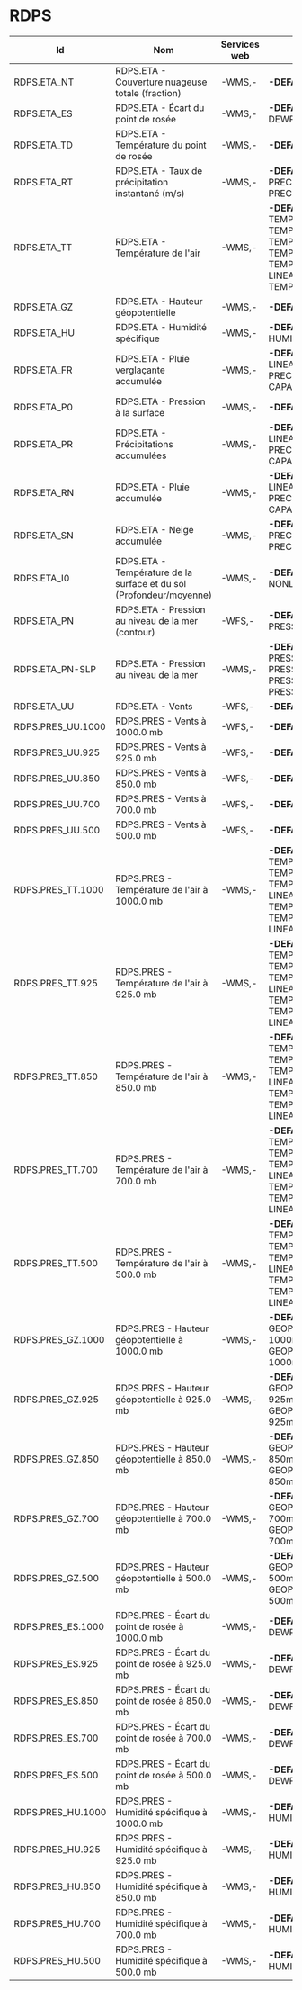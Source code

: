 # RDPS

Id | Nom | Services web | Styles | Notes
---|-----|--------------|--------|------
RDPS.ETA_NT | RDPS.ETA - Couverture nuageuse totale (fraction) | -WMS,-       | **-DEFAULT**: CLOU |      
RDPS.ETA_ES | RDPS.ETA - Écart du point de rosée | -WMS,-       | **-DEFAULT**: DEWPOINTDE |      
RDPS.ETA_TD | RDPS.ETA - Température du point de rosée | -WMS,-       | **-DEFAULT**: DEWPOIN |      
RDPS.ETA_RT | RDPS.ETA - Taux de précipitation instantané (m/s) | -WMS,-       | **-DEFAULT**: PRECIPPRTMMH,-PRECIPPRTMMH-LINEA |      
RDPS.ETA_TT | RDPS.ETA - Température de l'air | -WMS,-       | **-DEFAULT**: TEMPWINTER-LINEAR,-TEMPERATURE,-TEMPSUMMER,-TEMPWINTER,-TEMPERATURE-LINEAR,-TEMPSUMMER-LINEA |      
RDPS.ETA_GZ | RDPS.ETA - Hauteur géopotentielle | -WMS,-       | **-DEFAULT**: GPHEIGH |      
RDPS.ETA_HU | RDPS.ETA - Humidité spécifique | -WMS,-       | **-DEFAULT**: HUMIDITYSPE |      
RDPS.ETA_FR | RDPS.ETA -  Pluie verglaçante accumulée | -WMS,-       | **-DEFAULT**: CAPA24-LINEAR,-PRECIPMM,-PRECIPMM-LINEAR,-CAPA2 |      
RDPS.ETA_P0 | RDPS.ETA - Pression à la surface | -WMS,-       | **-DEFAULT**: PRESSUR |      
RDPS.ETA_PR | RDPS.ETA - Précipitations accumulées | -WMS,-       | **-DEFAULT**: CAPA24-LINEAR,-PRECIPMM,-PRECIPMM-LINEAR,-CAPA2 |      
RDPS.ETA_RN | RDPS.ETA - Pluie accumulée | -WMS,-       | **-DEFAULT**: CAPA24-LINEAR,-PRECIPMM,-PRECIPMM-LINEAR,-CAPA2 |      
RDPS.ETA_SN | RDPS.ETA - Neige accumulée | -WMS,-       | **-DEFAULT**: PRECIPSNOW-LINEAR,-PRECIPSNO |      
RDPS.ETA_I0 | RDPS.ETA - Température de la surface et du sol (Profondeur/moyenne) | -WMS,-       | **-DEFAULT**: TEMPSOIL-NONLINEAR,-TEMPSOI |      
RDPS.ETA_PN | RDPS.ETA - Pression au niveau de la mer (contour) | -WFS,-       | **-DEFAULT**: PRESSURE4_LIN |      
RDPS.ETA_PN-SLP | RDPS.ETA - Pression au niveau de la mer | -WMS,-       | **-DEFAULT**: PRESSURE4-LINEAR,-PRESSURE4,-PRESSURESEAHIGH,-PRESSURESEALO |      
RDPS.ETA_UU | RDPS.ETA - Vents | -WFS,-       | **-DEFAULT**: WINDARRO |      
RDPS.PRES_UU.1000 | RDPS.PRES - Vents à 1000.0 mb | -WFS,-       | **-DEFAULT**: WINDARRO |      
RDPS.PRES_UU.925 | RDPS.PRES - Vents à 925.0 mb | -WFS,-       | **-DEFAULT**: WINDARRO |      
RDPS.PRES_UU.850 | RDPS.PRES - Vents à 850.0 mb | -WFS,-       | **-DEFAULT**: WINDARRO |      
RDPS.PRES_UU.700 | RDPS.PRES - Vents à 700.0 mb | -WFS,-       | **-DEFAULT**: WINDARRO |      
RDPS.PRES_UU.500 | RDPS.PRES - Vents à 500.0 mb | -WFS,-       | **-DEFAULT**: WINDARRO |      
RDPS.PRES_TT.1000 | RDPS.PRES - Température de l'air à 1000.0 mb | -WMS,-       | **-DEFAULT**: TEMPWINTER-LINEAR,-TEMPERATURE,-TEMPERATURE-LINEAR,-TEMPSUMMER,-TEMPSUMMER-LINEAR,-TEMPWINTE |      
RDPS.PRES_TT.925 | RDPS.PRES - Température de l'air à 925.0 mb | -WMS,-       | **-DEFAULT**: TEMPWINTER-LINEAR,-TEMPERATURE,-TEMPERATURE-LINEAR,-TEMPSUMMER,-TEMPSUMMER-LINEAR,-TEMPWINTE |      
RDPS.PRES_TT.850 | RDPS.PRES - Température de l'air à 850.0 mb | -WMS,-       | **-DEFAULT**: TEMPWINTER-LINEAR,-TEMPERATURE,-TEMPERATURE-LINEAR,-TEMPSUMMER,-TEMPSUMMER-LINEAR,-TEMPWINTE |      
RDPS.PRES_TT.700 | RDPS.PRES - Température de l'air à 700.0 mb | -WMS,-       | **-DEFAULT**: TEMPWINTER-LINEAR,-TEMPERATURE,-TEMPERATURE-LINEAR,-TEMPSUMMER,-TEMPSUMMER-LINEAR,-TEMPWINTE |      
RDPS.PRES_TT.500 | RDPS.PRES - Température de l'air à 500.0 mb | -WMS,-       | **-DEFAULT**: TEMPWINTER-LINEAR,-TEMPERATURE,-TEMPERATURE-LINEAR,-TEMPSUMMER,-TEMPSUMMER-LINEAR,-TEMPWINTE |      
RDPS.PRES_GZ.1000 | RDPS.PRES - Hauteur géopotentielle à 1000.0 mb | -WMS,-       | **-DEFAULT**: GEOPOTENTIELHEIGHT-1000mb-NONLINEAR,-GEOPOTENTIELHEIGHT-1000m |      
RDPS.PRES_GZ.925 | RDPS.PRES - Hauteur géopotentielle à 925.0 mb | -WMS,-       | **-DEFAULT**: GEOPOTENTIELHEIGHT-925mb-NONLINEAR,-GEOPOTENTIELHEIGHT-925m |      
RDPS.PRES_GZ.850 | RDPS.PRES - Hauteur géopotentielle à 850.0 mb | -WMS,-       | **-DEFAULT**: GEOPOTENTIELHEIGHT-850mb-NONLINEAR,-GEOPOTENTIELHEIGHT-850m |      
RDPS.PRES_GZ.700 | RDPS.PRES - Hauteur géopotentielle à 700.0 mb | -WMS,-       | **-DEFAULT**: GEOPOTENTIELHEIGHT-700mb-NONLINEAR,-GEOPOTENTIELHEIGHT-700m |      
RDPS.PRES_GZ.500 | RDPS.PRES - Hauteur géopotentielle à 500.0 mb | -WMS,-       | **-DEFAULT**: GEOPOTENTIELHEIGHT-500mb-NONLINEAR,-GEOPOTENTIELHEIGHT-500m |      
RDPS.PRES_ES.1000 | RDPS.PRES - Écart du point de rosée à 1000.0 mb | -WMS,-       | **-DEFAULT**: DEWPOINTDE |      
RDPS.PRES_ES.925 | RDPS.PRES - Écart du point de rosée à 925.0 mb | -WMS,-       | **-DEFAULT**: DEWPOINTDE |      
RDPS.PRES_ES.850 | RDPS.PRES - Écart du point de rosée à 850.0 mb | -WMS,-       | **-DEFAULT**: DEWPOINTDE |      
RDPS.PRES_ES.700 | RDPS.PRES - Écart du point de rosée à 700.0 mb | -WMS,-       | **-DEFAULT**: DEWPOINTDE |      
RDPS.PRES_ES.500 | RDPS.PRES - Écart du point de rosée à 500.0 mb | -WMS,-       | **-DEFAULT**: DEWPOINTDE |      
RDPS.PRES_HU.1000 | RDPS.PRES - Humidité spécifique à 1000.0 mb | -WMS,-       | **-DEFAULT**: HUMIDITYSPE |      
RDPS.PRES_HU.925 | RDPS.PRES - Humidité spécifique à 925.0 mb | -WMS,-       | **-DEFAULT**: HUMIDITYSPE |      
RDPS.PRES_HU.850 | RDPS.PRES - Humidité spécifique à 850.0 mb | -WMS,-       | **-DEFAULT**: HUMIDITYSPE |      
RDPS.PRES_HU.700 | RDPS.PRES - Humidité spécifique à 700.0 mb | -WMS,-       | **-DEFAULT**: HUMIDITYSPE |      
RDPS.PRES_HU.500 | RDPS.PRES - Humidité spécifique à 500.0 mb | -WMS,-       | **-DEFAULT**: HUMIDITYSPE |      

